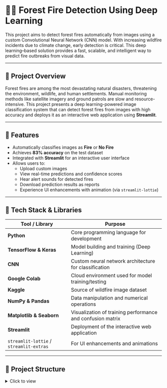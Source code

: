 # 🌲🔥 Forest Fire Detection Using Deep Learning

This project aims to detect forest fires automatically from images using a custom Convolutional Neural Network (CNN) model. With increasing wildfire incidents due to climate change, early detection is critical. This deep learning–based solution provides a fast, scalable, and intelligent way to predict fire outbreaks from visual data.

---

## 📌 Project Overview

Forest fires are among the most devastating natural disasters, threatening the environment, wildlife, and human settlements. Manual monitoring methods like satellite imagery and ground patrols are slow and resource-intensive. This project presents a deep learning-powered image classification system that can detect forest fires from images with high accuracy and deploys it as an interactive web application using **Streamlit**.

---

## 🚀 Features

- Automatically classifies images as **Fire** or **No Fire**
- Achieves **83% accuracy** on the test dataset
- Integrated with **Streamlit** for an interactive user interface
- Allows users to:
  - Upload custom images
  - View real-time predictions and confidence scores
  - Hear alert sounds for detected fires
  - Download prediction results as reports
  - Experience UI enhancements with animation (via `streamlit-lottie`)

---

## 🧠 Tech Stack & Libraries

| Tool / Library         | Purpose                                             |
|------------------------|-----------------------------------------------------|
| **Python**             | Core programming language for development           |
| **TensorFlow & Keras** | Model building and training (Deep Learning)         |
| **CNN**                | Custom neural network architecture for classification |
| **Google Colab**       | Cloud environment used for model training/testing   |
| **Kaggle**             | Source of wildfire image dataset                    |
| **NumPy & Pandas**     | Data manipulation and numerical operations          |
| **Matplotlib & Seaborn** | Visualization of training performance and confusion matrix |
| **Streamlit**          | Deployment of the interactive web application       |
| `streamlit-lottie` / `streamlit-extras` | For UI enhancements and animations |

---

## 📁 Project Structure


<details>
<summary>Click to view</summary>

```bash
forest-fire-detection/
├── dataset/                  # Folder containing fire and no-fire image datasets
├── model/                    # Trained model file (e.g., model.h5)
├── app.py                    # Streamlit app script
├── training.ipynb            # Jupyter notebook for model training
├── utils.py                  # Utility functions (preprocessing, prediction, etc.)
├── requirements.txt          # Python dependencies
└── README.md                 # Project documentation



---

## 🛠️ How to Run

1. **Clone the repository:**
   ```bash
   git clone https://github.com/your-username/forest-fire-detection.git
   cd forest-fire-detection

📊 Model Performance
Training Accuracy: ~90%

Validation Accuracy: ~84%

Test Accuracy: 83%

Confusion matrix and performance plots are available in the notebook.

📷 Sample Predictions

| Image                     | Prediction | Confidence |
| ------------------------- | ---------- | ---------- |
| ![](examples/fire.jpg)    | Fire       | 94.6%      |
| ![](examples/no_fire.jpg) | No Fire    | 91.2%      |

🤝 Acknowledgments
Kaggle for providing the dataset

Google Colab for training support
